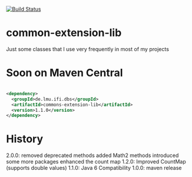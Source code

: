 [![Build Status](https://secure.travis-ci.org/locked-fg/common-extension-lib.png?branch=master)](https://travis-ci.org/locked-fg/common-extension-lib)

# common-extension-lib

Just some classes that I use very frequently in most of my projects

# Soon on Maven Central

```xml

<dependency>
  <groupId>de.lmu.ifi.dbs</groupId>
  <artifactId>commons-extension-lib</artifactId>
  <version>1.1.0</version>
</dependency>
```

# History
2.0.0: removed deprecated methods
       added Math2 methods
       introduced some more packages
       enhanced the count map
1.2.0: Improved CountMap (supports double values)
1.1.0: Java 6 Compatibility
1.0.0: maven release